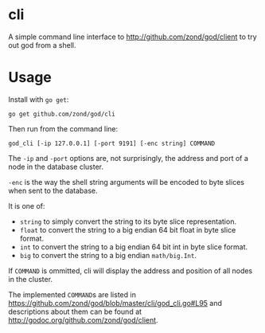 cli
===

A simple command line interface to http://github.com/zond/god/client to try out god from a shell.

# Usage

Install with `go get`:

    go get github.com/zond/god/cli

Then run from the command line:

    god_cli [-ip 127.0.0.1] [-port 9191] [-enc string] COMMAND

The `-ip` and `-port` options are, not surprisingly, the address and port of a node in the database cluster.

`-enc` is the way the shell string arguments will be encoded to byte slices when sent to the database.

It is one of:

* `string` to simply convert the string to its byte slice representation.
* `float` to convert the string to a big endian 64 bit float in byte slice format.
* `int` to convert the string to a big endian 64 bit int in byte slice format.
* `big` to convert the string to a big endian `math/big.Int`.

If `COMMAND` is ommitted, cli will display the address and position of all nodes in the cluster.

The implemented `COMMAND`s are listed in https://github.com/zond/god/blob/master/cli/god_cli.go#L95 and descriptions about them can be found at http://godoc.org/github.com/zond/god/client.

